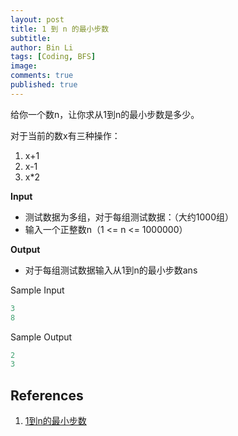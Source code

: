 ```yaml
---
layout: post
title: 1 到 n 的最小步数
subtitle:
author: Bin Li
tags: [Coding, BFS]
image: 
comments: true
published: true
---
```


给你一个数n，让你求从1到n的最小步数是多少。

对于当前的数x有三种操作：

1.  x+1
2.  x-1
3.  x*2

**Input**
* 测试数据为多组，对于每组测试数据：（大约1000组）
* 输入一个正整数n（1 <= n <= 1000000）

**Output**
* 对于每组测试数据输入从1到n的最小步数ans

Sample Input

```python
3
8
```
Sample Output

```python
2
3
```

## References
1. [1到n的最小步数](https://www.cnblogs.com/Y292/p/9148257.html)

